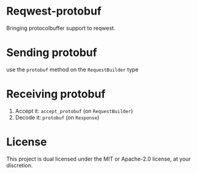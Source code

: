 # Reqwest-protobuf
Bringing protocolbuffer support to reqwest.

# Sending protobuf
use the `protobuf` method on the `RequestBuilder` type

# Receiving protobuf
1. Accept it: `accept_protobuf` (on `RequestBuilder`)
2. Decode it: `protobuf` (on `Response`)

# License
This project is dual licensed under the MIT or Apache-2.0 license, at your discretion.